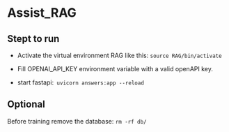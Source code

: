 # Assist_RAG

## Stept to run
- Activate the virtual environment RAG like this:
``` source RAG/bin/activate ```
 - Fill OPENAI_API_KEY environment variable with a valid openAPI key.

- start fastapi:``` uvicorn answers:app --reload```

## Optional
Before training remove the database: ```rm -rf db/```